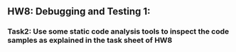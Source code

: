 ## HW8: Debugging and Testing  1:
### Task2: Use some static code analysis tools to inspect the code samples as explained in the task sheet of HW8

